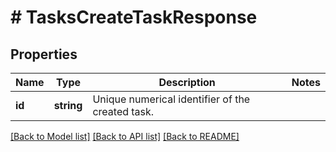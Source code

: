 # # TasksCreateTaskResponse

## Properties

Name | Type | Description | Notes
------------ | ------------- | ------------- | -------------
**id** | **string** | Unique numerical identifier of the created task. |

[[Back to Model list]](../../README.md#models) [[Back to API list]](../../README.md#endpoints) [[Back to README]](../../README.md)
